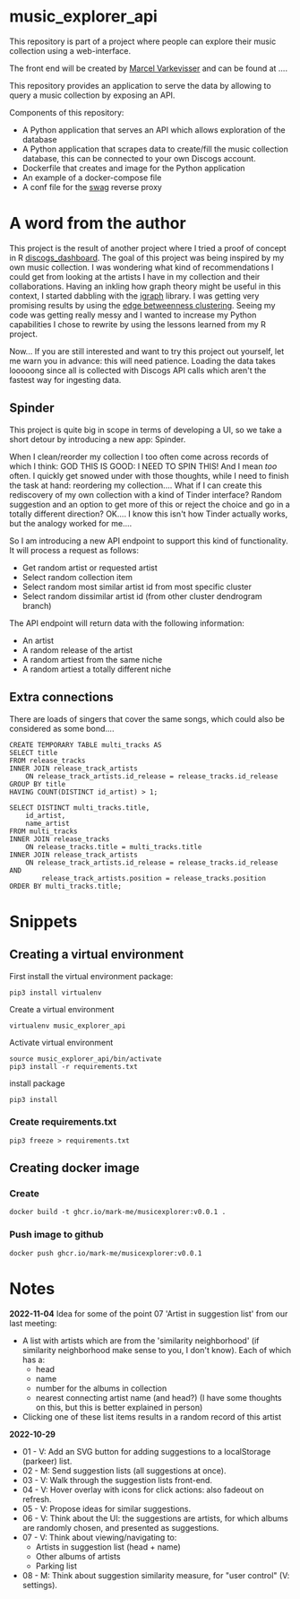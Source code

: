 # music_explorer_api

This repository is part of a project where people can explore their music collection using a web-interface.

The front end will be created by [Marcel Varkevisser](https://github.com/marcelvark) and can be found at ....

This repository provides an application to serve the data by allowing to query a music collection by exposing an API.

Components of this repository:
* A Python application that serves an API which allows exploration of the database
* A Python application that scrapes data to create/fill the music collection database, this can be connected to your own Discogs account.
* Dockerfile that creates and image for the Python application
* An example of a docker-compose file
* A conf file for the [swag](https://github.com/linuxserver/docker-swag) reverse proxy

# A word from the author

This project is the result of another project where I tried a proof of concept in R [discogs_dashboard](https://github.com/mark-me/discogs_dashboard). The goal of this project was being inspired by my own music collection. I was wondering what kind of recommendations I could get from looking at the artists I have in my collection and their collaborations. Having an inkling how graph theory might be useful in this context, I started dabbling with the [igraph](https://igraph.org/) library. I was getting very promising results by using the [edge betweenness clustering](https://igraph.org/r/html/latest/cluster_edge_betweenness.html). Seeing my code was getting really messy and I wanted to increase my Python capabilities I chose to rewrite by using the lessons learned from my R project.

Now... If you are still interested and want to try this project out yourself, let me warn you in advance: this will need patience. Loading the data takes looooong since all is collected with Discogs API calls which aren't the fastest way for ingesting data.

## Spinder

This project is quite big in scope in terms of developing a UI, so we take a short detour by introducing a new app: Spinder.

When I clean/reorder my collection I too often come across records of which I think: GOD THIS IS GOOD: I NEED TO SPIN THIS! And I mean _too_ often. I quickly get snowed under with those thoughts, while I need to finish the task at hand: reordering my collection.... What if I can create this rediscovery of my own collection with a kind of Tinder interface? Random suggestion and an option to get more of this or reject the choice and go in a totally different direction? OK.... I know this isn't how Tinder actually works, but the analogy worked for me....

So I am introducing a new API endpoint to support this kind of functionality. It will process a request as follows:
* Get random artist or requested artist
* Select random collection item
* Select random most similar artist id from most specific cluster
* Select random dissimilar artist id (from other cluster dendrogram branch)

The API endpoint will return data with the following information:
* An artist
* A random release of the artist
* A random artiest from the same niche
* A random artiest a totally different niche

## Extra connections

There are loads of singers that cover the same songs, which could also be considered as some bond....

```
CREATE TEMPORARY TABLE multi_tracks AS
SELECT title
FROM release_tracks
INNER JOIN release_track_artists
    ON release_track_artists.id_release = release_tracks.id_release
GROUP BY title
HAVING COUNT(DISTINCT id_artist) > 1;

SELECT DISTINCT multi_tracks.title,
    id_artist,
    name_artist
FROM multi_tracks
INNER JOIN release_tracks
    ON release_tracks.title = multi_tracks.title
INNER JOIN release_track_artists
    ON release_track_artists.id_release = release_tracks.id_release AND
        release_track_artists.position = release_tracks.position
ORDER BY multi_tracks.title;
```

# Snippets

## Creating a virtual environment

First install the virtual environment package:
```
pip3 install virtualenv
```
Create a virtual environment
```
virtualenv music_explorer_api
```

Activate virtual environment
```
source music_explorer_api/bin/activate
pip3 install -r requirements.txt
```

install package
```
pip3 install
```

### Create requirements.txt

```
pip3 freeze > requirements.txt
```

## Creating docker image

### Create

```
docker build -t ghcr.io/mark-me/musicexplorer:v0.0.1 .
```

### Push image to github

```
docker push ghcr.io/mark-me/musicexplorer:v0.0.1
```

# Notes
**2022-11-04**
Idea for some of the point 07 'Artist in suggestion list' from our last meeting:
- A list with artists which are from the 'similarity neighborhood' (if similarity neighborhood make sense to you, I don't know). Each of which has a:
  - head
  - name
  - number for the albums in collection
  - nearest connecting artist name (and head?) (I have some thoughts on this, but this is better explained in person)
- Clicking one of these list items results in a random record of this artist

**2022-10-29**
- 01 - V: Add an SVG button for adding suggestions to a localStorage (parkeer) list.
- 02 - M: Send suggestion lists (all suggestions at once).
- 03 - V: Walk through the suggestion lists front-end.
- 04 - V: Hover overlay with icons for click actions: also fadeout on refresh.
- 05 - V: Propose ideas for similar suggestions.
- 06 - V: Think about the UI: the suggestions are artists, for which albums are randomly chosen, and presented as suggestions.
- 07 - V: Think about viewing/navigating to:
  - Artists in suggestion list (head + name)
  - Other albums of artists
  - Parking list
- 08 - M: Think about suggestion similarity measure, for "user control" (V: settings).
